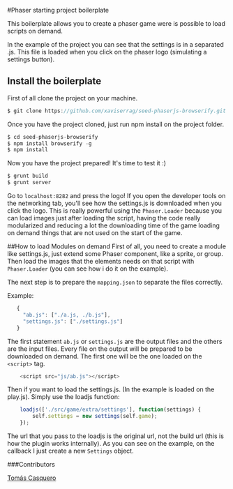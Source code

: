 #Phaser starting project boilerplate

This boilerplate allows you to create a phaser game were is possible to load scripts on demand.

In the example of the project you can see that the settings is in a separated .js. This file is loaded
when you click on the phaser logo (simulating a settings button).

## Install the boilerplate

First of all clone the project on your machine.

```javascript
$ git clone https://github.com/xaviserrag/seed-phaserjs-browserify.git
```

Once you have the project cloned, just run npm install on the project folder.

```javascript
$ cd seed-phaserjs-browserify
$ npm install browserify -g
$ npm install 
```

Now you have the project prepared! It's time to test it :)

```javascript
$ grunt build
$ grunt server
```

Go to `localhost:8282` and press the logo! If you open the developer tools on the networking tab, you'll see how the
settings.js is downloaded when you click the logo. This is really powerful using the `Phaser.Loader` because you can load
images just after loading the script, having the code really modularized and reducing a lot the downloading time of the game
loading on demand things that are not used on the start of the game.


##How to load Modules on demand
First of all, you need to create a module like settings.js, just extend some Phaser component, like a sprite, or group.
Then load the images that the elements needs on that script with `Phaser.Loader` (you can see how i do it on the example).

The next step is to prepare the `mapping.json` to separate the files correctly.

Example:
```javascript
   {
     "ab.js": ["./a.js, ./b.js"],
     "settings.js": ["./settings.js"]
   }
```

The first statement `ab.js` or `settings.js` are the output files and the others are the input files. Every file on the output
will be prepared to be downloaded on demand. The first one will be the one loaded on the `<script>` tag.

```javascript
    <script src="js/ab.js"></script>
```

Then if you want to load the settings.js. (In the example is loaded on the play.js). Simply use the loadjs function:

```javascript
    loadjs(['./src/game/extra/settings'], function(settings) {
        self.settings = new settings(self.game);
    });
```

The url that you  pass to the loadjs is the original  url, not the build url  (this is how the plugin works internally).
As you can see on the example, on the callback I  just create a new `Settings` object.


###Contributors

[Tomás Casquero](https://github.com/tomcask)


